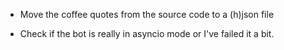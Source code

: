 * Move the coffee quotes from the source code to a (h)json file


* Check if the bot is really in asyncio mode or I've failed it a bit.
